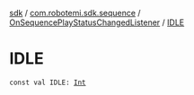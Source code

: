 [sdk](../../index.md) / [com.robotemi.sdk.sequence](../index.md) / [OnSequencePlayStatusChangedListener](index.md) / [IDLE](./-i-d-l-e.md)

# IDLE

`const val IDLE: `[`Int`](https://kotlinlang.org/api/latest/jvm/stdlib/kotlin/-int/index.html)